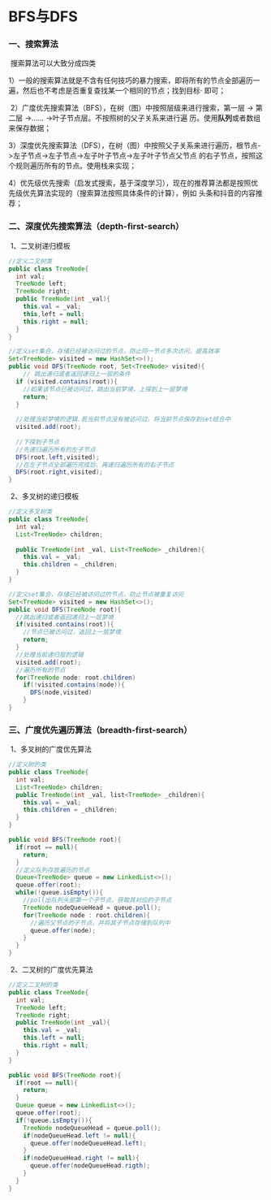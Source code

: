 # BFS与DFS

### 一、搜索算法

​		搜索算法可以大致分成四类

​			1）一般的搜索算法就是不含有任何技巧的暴力搜索，即将所有的节点全部遍历一遍，然后也不考虑是否重复查找某一个相同的节点；找到目标·				  即可；

​			2）广度优先搜索算法（BFS），在树（图）中按照层级来进行搜索，第一层 -> 第二层 ->...... ->叶子节点层。不按照树的父子关系来进行遍			      历。使用**队列**或者数组来保存数据；

​			3）深度优先搜索算法（DFS），在树（图）中按照父子关系来进行遍历，根节点->左子节点->左子节点->左子叶子节点->左子叶子节点父节点				  的右子节点，按照这个规则遍历所有的节点。使用栈来实现；

​			4）优先级优先搜索（启发式搜索，基于深度学习），现在的推荐算法都是按照优先级优先算法实现的（搜索算法按照具体条件的计算），例如				  头条和抖音的内容推荐；

### 二、深度优先搜索算法（depth-first-search）

​		1、二叉树递归模板

```java
//定义二叉树类
public class TreeNode{
  int val;
  TreeNode left;
  TreeNode right;
  public TreeNode(int _val){
    this.val = _val;
    this,left = null;
    this.right = null;
  }
}

//定义set集合，存储已经被访问过的节点，防止同一节点多次访问，提高效率
Set<TreeNode> visited = new HashSet<>();
public void DFS(TreeNode root, Set<TreeNode> visited){
	// 跳出递归或者返回递归上一层的条件
  if (visited.contains(root)){
    //如果该节点已被访问过，跳出当前梦境，上探到上一层梦境
    return;
  }
  
  //处理当前梦境的逻辑.若当前节点没有被访问过，将当前节点保存到set结合中
  visited.add(root);
  
  //下探到子节点
  //先递归遍历所有的左子节点
  DFS(root.left,visited);
  //在左子节点全部遍历完成后，再递归遍历所有的右子节点
  DFS(root.right,visited);
}
```

​		2、多叉树的递归模板

```java
//定义多叉树类
public class TreeNode{
  int val;
  List<TreeNode> children;
  
  public TreeNode(int _val, List<TreeNode> _children){
    this.val = _val;
    this.children = _children;
  }
}

//定义set集合，存储已经被访问过的节点，防止节点被重复访问
Set<TreeNode> visited = new HashSet<>();
public void DFS(TreeNode root){
  //跳出递归或者返回递归上一层梦境
  if(visited.contains(root)){
    //节点已被访问过，返回上一层梦境
    return;
  }
  //处理当前递归层的逻辑
  visited.add(root);
  //遍历所有的节点
  for(TreeNode node: root.children)
    if(!visited.contains(node)){
      DFS(node,visited)
    }
}
```

### 三、广度优先遍历算法（breadth-first-search）

​		1、多叉树的广度优先算法

```java
//定义树的类
public class TreeNode{
  int val;
  List<TreeNode> children;
  public TreeNode(int _val, list<TreeNode> _children){
    this.val = _val;
    this.children = _children;
  }
}

public void BFS(TreeNode root){
  if(root == null){
    return;
  }
  //定义队列存放遍历的节点
  Queue<TreeNode> queue = new LinkedList<>();
  queue.offer(root);
  while(!queue.isEmpty()){
    //poll出队列头部第一个子节点，获取其对应的子节点
    TreeNode nodeQueueHead = queue.poll();
    for(TreeNode node : root.children){
      //遍历父节点的子节点，并将其子节点存储到队列中
      queue.offer(node);
    }
  } 
}
```

​		2、二叉树的广度优先算法

```java
//定义二叉树的类
public class TreeNode{
  int val;
  TreeNode left;
  TreeNode right;
  public TreeNode(int _val){
    this.val = _val;
    this.left = null;
    this.right = null;
  }
}

public void BFS(TreeNode root){
  if(root == null){
    return;
  }
  Queue queue = new LinkedList<>();
  queue.offer(root);
  if(!queue.isEmpty()){
    TreeNode nodeQueueHead = queue.poll();
    if(nodeQueueHead.left != null){
      queue.offer(nodeQueueHead.left);
    }
    if(nodeQueueHead.right != null){
      queue.offer(nodeQueueHead.rigth);
    }
  }
}
```